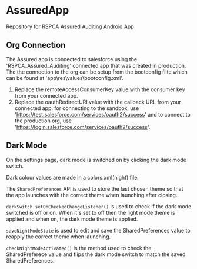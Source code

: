 # AssuredApp
Repository for RSPCA Assured Auditing Android App

## Org Connection
The Assured app is connected to salesforce using the 'RSPCA_Assured_Auditing' connected app that was created in production.
The the connection to the org can be setup from the bootconfig filte which can be found at 'app\res\values\bootconfig.xml'.
1. Replace the remoteAccessConsumerKey value with the consumer key from your connected app.
2. Replace the oauthRedirectURI value with the callback URL from your connected app. for connecting to the sandbox, use 'https://test.salesforce.com/services/oauth2/success' and to connect to the production org, use 'https://login.salesforce.com/services/oauth2/success'.

## Dark Mode 
On the settings page, dark mode is switched on by clicking the dark mode switch. 

Dark colour values are made in a colors.xml(night) file.

The ```SharedPreferences``` API is used to store the last chosen theme so that the app launches with the correct theme when launching after closing. 

```darkSwitch.setOnCheckedChangeListener()``` is used to check if the dark mode switched is off or on. 
When it's set to off then the light mode theme is applied and when on, the dark mode theme is applied. 

```saveNightModeState``` is used to edit and save the SharedPreferences value to reapply the correct theme when launching. 

```checkNightModeActivated()``` is the method used to check the SharedPreferece value and flips the dark mode switch to match the saved SharedPreferences.
